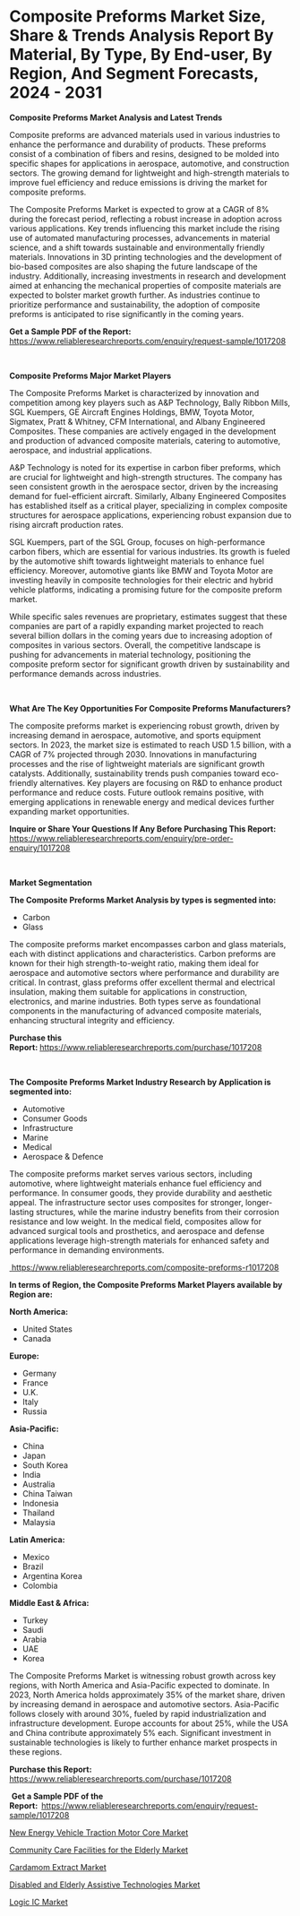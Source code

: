 <p><h1>Composite Preforms Market Size, Share & Trends Analysis Report By Material, By Type, By End-user, By Region, And Segment Forecasts, 2024 - 2031</h1></p><p><strong>Composite Preforms Market Analysis and Latest Trends</strong></p>
<p><p>Composite preforms are advanced materials used in various industries to enhance the performance and durability of products. These preforms consist of a combination of fibers and resins, designed to be molded into specific shapes for applications in aerospace, automotive, and construction sectors. The growing demand for lightweight and high-strength materials to improve fuel efficiency and reduce emissions is driving the market for composite preforms.</p><p>The Composite Preforms Market is expected to grow at a CAGR of 8% during the forecast period, reflecting a robust increase in adoption across various applications. Key trends influencing this market include the rising use of automated manufacturing processes, advancements in material science, and a shift towards sustainable and environmentally friendly materials. Innovations in 3D printing technologies and the development of bio-based composites are also shaping the future landscape of the industry. Additionally, increasing investments in research and development aimed at enhancing the mechanical properties of composite materials are expected to bolster market growth further. As industries continue to prioritize performance and sustainability, the adoption of composite preforms is anticipated to rise significantly in the coming years.</p></p>
<p><strong>Get a Sample PDF of the Report:&nbsp;</strong> <a href="https://www.reliableresearchreports.com/enquiry/request-sample/1017208?utm_campaign=1512&utm_medium=2&utm_source=Github&utm_content=ia&utm_term=04122024&utm_id=composite-preforms">https://www.reliableresearchreports.com/enquiry/request-sample/1017208</a></p>
<p>&nbsp;</p>
<p><strong>Composite Preforms Major Market Players</strong></p>
<p><p>The Composite Preforms Market is characterized by innovation and competition among key players such as A&P Technology, Bally Ribbon Mills, SGL Kuempers, GE Aircraft Engines Holdings, BMW, Toyota Motor, Sigmatex, Pratt & Whitney, CFM International, and Albany Engineered Composites. These companies are actively engaged in the development and production of advanced composite materials, catering to automotive, aerospace, and industrial applications.</p><p>A&P Technology is noted for its expertise in carbon fiber preforms, which are crucial for lightweight and high-strength structures. The company has seen consistent growth in the aerospace sector, driven by the increasing demand for fuel-efficient aircraft. Similarly, Albany Engineered Composites has established itself as a critical player, specializing in complex composite structures for aerospace applications, experiencing robust expansion due to rising aircraft production rates.</p><p>SGL Kuempers, part of the SGL Group, focuses on high-performance carbon fibers, which are essential for various industries. Its growth is fueled by the automotive shift towards lightweight materials to enhance fuel efficiency. Moreover, automotive giants like BMW and Toyota Motor are investing heavily in composite technologies for their electric and hybrid vehicle platforms, indicating a promising future for the composite preform market.</p><p>While specific sales revenues are proprietary, estimates suggest that these companies are part of a rapidly expanding market projected to reach several billion dollars in the coming years due to increasing adoption of composites in various sectors. Overall, the competitive landscape is pushing for advancements in material technology, positioning the composite preform sector for significant growth driven by sustainability and performance demands across industries.</p></p>
<p>&nbsp;</p>
<p><strong>What Are The Key Opportunities For Composite Preforms Manufacturers?</strong></p>
<p><p>The composite preforms market is experiencing robust growth, driven by increasing demand in aerospace, automotive, and sports equipment sectors. In 2023, the market size is estimated to reach USD 1.5 billion, with a CAGR of 7% projected through 2030. Innovations in manufacturing processes and the rise of lightweight materials are significant growth catalysts. Additionally, sustainability trends push companies toward eco-friendly alternatives. Key players are focusing on R&D to enhance product performance and reduce costs. Future outlook remains positive, with emerging applications in renewable energy and medical devices further expanding market opportunities.</p></p>
<p><strong>Inquire or Share Your Questions If Any Before Purchasing This Report:</strong> <a href="https://www.reliableresearchreports.com/enquiry/pre-order-enquiry/1017208?utm_campaign=1512&utm_medium=2&utm_source=Github&utm_content=ia&utm_term=04122024&utm_id=composite-preforms">https://www.reliableresearchreports.com/enquiry/pre-order-enquiry/1017208</a></p>
<p>&nbsp;</p>
<p><strong>Market Segmentation</strong></p>
<p><strong>The Composite Preforms Market Analysis by types is segmented into:</strong></p>
<p><ul><li>Carbon</li><li>Glass</li></ul></p>
<p><p>The composite preforms market encompasses carbon and glass materials, each with distinct applications and characteristics. Carbon preforms are known for their high strength-to-weight ratio, making them ideal for aerospace and automotive sectors where performance and durability are critical. In contrast, glass preforms offer excellent thermal and electrical insulation, making them suitable for applications in construction, electronics, and marine industries. Both types serve as foundational components in the manufacturing of advanced composite materials, enhancing structural integrity and efficiency.</p></p>
<p><strong>Purchase this Report:&nbsp;</strong><a href="https://www.reliableresearchreports.com/purchase/1017208?utm_campaign=1512&utm_medium=2&utm_source=Github&utm_content=ia&utm_term=04122024&utm_id=composite-preforms">https://www.reliableresearchreports.com/purchase/1017208</a></p>
<p>&nbsp;</p>
<p><strong>The Composite Preforms Market Industry Research by Application is segmented into:</strong></p>
<p><ul><li>Automotive</li><li>Consumer Goods</li><li>Infrastructure</li><li>Marine</li><li>Medical</li><li>Aerospace & Defence</li></ul></p>
<p><p>The composite preforms market serves various sectors, including automotive, where lightweight materials enhance fuel efficiency and performance. In consumer goods, they provide durability and aesthetic appeal. The infrastructure sector uses composites for stronger, longer-lasting structures, while the marine industry benefits from their corrosion resistance and low weight. In the medical field, composites allow for advanced surgical tools and prosthetics, and aerospace and defense applications leverage high-strength materials for enhanced safety and performance in demanding environments.</p></p>
<p><a href="https://www.reliableresearchreports.com/composite-preforms-r1017208?utm_campaign=1512&utm_medium=2&utm_source=Github&utm_content=ia&utm_term=04122024&utm_id=composite-preforms">&nbsp;https://www.reliableresearchreports.com/composite-preforms-r1017208</a></p>
<p><strong>In terms of Region, the Composite Preforms Market Players available by Region are:</strong></p>
<p>
    <p> <strong> North America: </strong>
        <ul>
            <li>United States</li>
            <li>Canada</li>
        </ul>
        </p> 
    <p> <strong> Europe: </strong>
        <ul>
            <li>Germany</li>
            <li>France</li>
            <li>U.K.</li>
            <li>Italy</li>
            <li>Russia</li>
        </ul>
        </p> 
    <p> <strong> Asia-Pacific: </strong>
        <ul>
            <li>China</li>
            <li>Japan</li>
            <li>South Korea</li>
            <li>India</li>
            <li>Australia</li>
            <li>China Taiwan</li>
            <li>Indonesia</li>
            <li>Thailand</li>
            <li>Malaysia</li>
        </ul>
        </p> 
    <p> <strong> Latin America: </strong>
        <ul>
            <li>Mexico</li>
            <li>Brazil</li>
            <li>Argentina Korea</li>
            <li>Colombia</li>
        </ul>
        </p> 
    <p> <strong> Middle East & Africa: </strong>
        <ul>
            <li>Turkey</li>
            <li>Saudi</li>
            <li>Arabia</li>
            <li>UAE</li>
            <li>Korea</li>
        </ul>
    </p>
    </p>
<p><p>The Composite Preforms Market is witnessing robust growth across key regions, with North America and Asia-Pacific expected to dominate. In 2023, North America holds approximately 35% of the market share, driven by increasing demand in aerospace and automotive sectors. Asia-Pacific follows closely with around 30%, fueled by rapid industrialization and infrastructure development. Europe accounts for about 25%, while the USA and China contribute approximately 5% each. Significant investment in sustainable technologies is likely to further enhance market prospects in these regions.</p></p>
<p><strong>Purchase this Report: </strong><a href="https://www.reliableresearchreports.com/purchase/1017208?utm_campaign=1512&utm_medium=2&utm_source=Github&utm_content=ia&utm_term=04122024&utm_id=composite-preforms">https://www.reliableresearchreports.com/purchase/1017208</a></p>
<p>&nbsp;<strong>Get a Sample PDF of the Report:&nbsp;&nbsp;</strong><a href="https://www.reliableresearchreports.com/enquiry/request-sample/1017208?utm_campaign=1512&utm_medium=2&utm_source=Github&utm_content=ia&utm_term=04122024&utm_id=composite-preforms">https://www.reliableresearchreports.com/enquiry/request-sample/1017208</a></p>
<p><strong></strong></p>
<p><p><a href="https://issuu.com/reportprime-2/docs/new-energy-vehicle-traction-motor-core-market-size?utm_campaign=1512&utm_medium=2&utm_source=Github&utm_content=ia&utm_term=04122024&utm_id=composite-preforms">New Energy Vehicle Traction Motor Core Market</a></p><p><a href="https://www.linkedin.com/pulse/community-care-facilities-elderly-market-from-20242031-in-depth-fpwjf?utm_campaign=1512&utm_medium=2&utm_source=Github&utm_content=ia&utm_term=04122024&utm_id=composite-preforms">Community Care Facilities for the Elderly Market</a></p><p><a href="https://www.linkedin.com/pulse/cardamom-extract-market-trend-analysis-highlights-rapid-growth-60x9e?utm_campaign=1512&utm_medium=2&utm_source=Github&utm_content=ia&utm_term=04122024&utm_id=composite-preforms">Cardamom Extract Market</a></p><p><a href="https://www.linkedin.com/pulse/investor-insights-disabled-elderly-assistive-technologies-hbpsc?utm_campaign=1512&utm_medium=2&utm_source=Github&utm_content=ia&utm_term=04122024&utm_id=composite-preforms">Disabled and Elderly Assistive Technologies Market</a></p><p><a href="https://issuu.com/reportprime-2/docs/logic-ic-market-size-2030.pptx?utm_campaign=1512&utm_medium=2&utm_source=Github&utm_content=ia&utm_term=04122024&utm_id=composite-preforms">Logic IC Market</a></p></p>